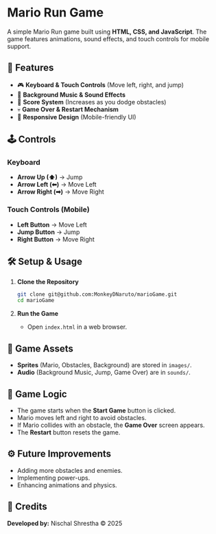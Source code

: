 # Mario Run Game

A simple Mario Run game built using **HTML, CSS, and JavaScript**. The game features animations, sound effects, and touch controls for mobile support.

## 🚀 Features
- 🎮 **Keyboard & Touch Controls** (Move left, right, and jump)
- 🎵 **Background Music & Sound Effects**
- 🎯 **Score System** (Increases as you dodge obstacles)
- 💀 **Game Over & Restart Mechanism**
- 📱 **Responsive Design** (Mobile-friendly UI)

## 🕹️ Controls
### **Keyboard**
- **Arrow Up (⬆)** → Jump
- **Arrow Left (⬅)** → Move Left
- **Arrow Right (➡)** → Move Right

### **Touch Controls (Mobile)**
- **Left Button** → Move Left
- **Jump Button** → Jump
- **Right Button** → Move Right

## 🛠️ Setup & Usage
1. **Clone the Repository**
   ```sh
   git clone git@github.com:MonkeyDNaruto/marioGame.git
   cd marioGame
   ```

2. **Run the Game**
   - Open `index.html` in a web browser.

## 🎨 Game Assets
- **Sprites** (Mario, Obstacles, Background) are stored in `images/`.
- **Audio** (Background Music, Jump, Game Over) are in `sounds/`.

## 📜 Game Logic
- The game starts when the **Start Game** button is clicked.
- Mario moves left and right to avoid obstacles.
- If Mario collides with an obstacle, the **Game Over** screen appears.
- The **Restart** button resets the game.

## ⚙️ Future Improvements
- Adding more obstacles and enemies.
- Implementing power-ups.
- Enhancing animations and physics.

## 📝 Credits
**Developed by:** Nischal Shrestha © 2025

